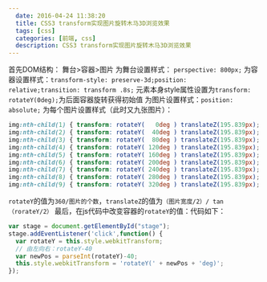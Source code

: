 ```yaml
---
  date: 2016-04-24 11:38:20
  title: CSS3 transform实现图片旋转木马3D浏览效果
  tags: [css]
  categories: [前端, css]
  description: CSS3 transform实现图片旋转木马3D浏览效果
---
```


首先DOM结构： 舞台>容器>图片
为舞台设置样式： `perspective: 800px;`
为容器设置样式：`transform-style: preserve-3d;position: relative;transition: transform .8s;`
元素本身style属性设置为`transform: rotateY(0deg);`为后面容器旋转获得初始值
为图片设置样式：`position: absolute;`
为每个图片设置样式（此时又九张图片）：

```css
img:nth-child(1) { transform: rotateY(   0deg ) translateZ(195.839px); }
img:nth-child(2) { transform: rotateY(  40deg ) translateZ(195.839px); }
img:nth-child(3) { transform: rotateY(  80deg ) translateZ(195.839px); }
img:nth-child(4) { transform: rotateY( 120deg ) translateZ(195.839px); }
img:nth-child(5) { transform: rotateY( 160deg ) translateZ(195.839px); }
img:nth-child(6) { transform: rotateY( 200deg ) translateZ(195.839px); }
img:nth-child(7) { transform: rotateY( 240deg ) translateZ(195.839px); }
img:nth-child(8) { transform: rotateY( 280deg ) translateZ(195.839px); }
img:nth-child(9) { transform: rotateY( 320deg ) translateZ(195.839px); }
```
`rotateY`的值为`360/图片的个数`，`translateZ`的值为`（图片宽度/2）/ tan（rorateY/2）`
最后，在js代码中改变容器的`rotateY`的值：代码如下：

```js
var stage = document.getElementById("stage");
stage.addEventListener('click',function() {
  var rotateY = this.style.webkitTransform;
  // 由左向右：rotateY-40
  var newPos = parseInt(rotateY)-40; 
  this.style.webkitTransform = 'rotateY(' + newPos + 'deg)';
});
```
